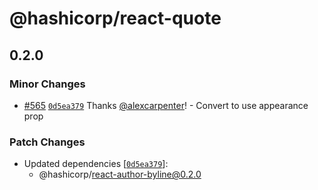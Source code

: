 # @hashicorp/react-quote

## 0.2.0

### Minor Changes

- [#565](https://github.com/hashicorp/react-components/pull/565) [`0d5ea379`](https://github.com/hashicorp/react-components/commit/0d5ea379926e6f261aecf7611d2358a3ef73d28d) Thanks [@alexcarpenter](https://github.com/alexcarpenter)! - Convert to use appearance prop

### Patch Changes

- Updated dependencies [[`0d5ea379`](https://github.com/hashicorp/react-components/commit/0d5ea379926e6f261aecf7611d2358a3ef73d28d)]:
  - @hashicorp/react-author-byline@0.2.0
